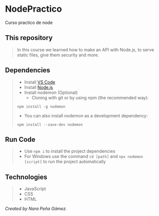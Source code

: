 # NodePractico
Curso practico de node
## This repository
> In this course we learned how to make an API with Node.js, to serve static files, give them security and more.



## Dependencies
> - Install [VS Code](https://code.visualstudio.com/download)
> - Install [Node.js](https://nodejs.org/en/)
> - Install nodemon (Optional)
>   * Cloning with git or by using npm (the recommended way):
> ```
> npm install -g nodemon
> ```
>   * You can also install nodemon as a development dependency:
>   ```
>   npm install --save-dev nodemon
>   ```

## Run Code
> - Use `npm i` to install the project dependencies
> - For Windows use the command `cd [path]` and `npx nodemon [script]` to run the project automatically

## Technologies
> - JavaScript
> - CSS
> - HTML

_Created by Nara Peña Gámez._
